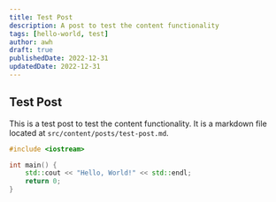 ```yaml
---
title: Test Post
description: A post to test the content functionality
tags: [hello-world, test]
author: awh
draft: true
publishedDate: 2022-12-31
updatedDate: 2022-12-31
---
```


## Test Post

This is a test post to test the content functionality. It is a markdown file located at `src/content/posts/test-post.md`.

```cpp title="hello-world.cpp"
#include <iostream>

int main() {
	std::cout << "Hello, World!" << std::endl;
	return 0;
}
```
